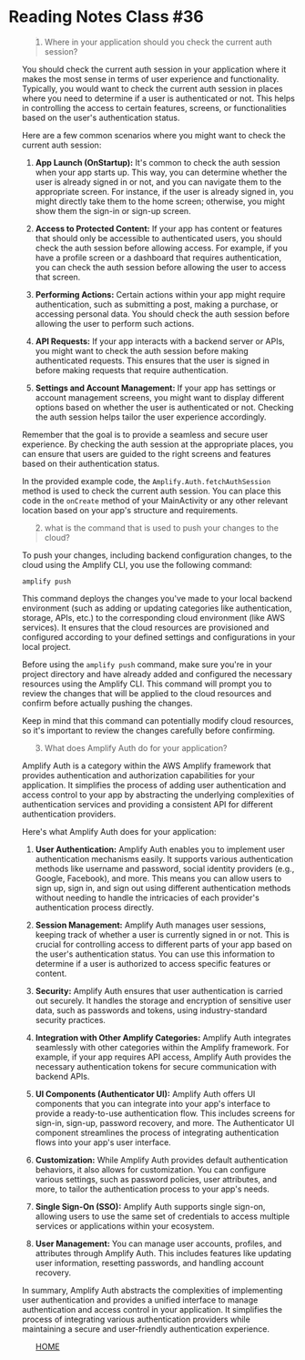 # Reading Notes Class #36

<ol>

><li> Where in your application should you check the current auth session?

You should check the current auth session in your application where it makes the most sense in terms of user experience and functionality. Typically, you would want to check the current auth session in places where you need to determine if a user is authenticated or not. This helps in controlling the access to certain features, screens, or functionalities based on the user's authentication status.

Here are a few common scenarios where you might want to check the current auth session:

1. **App Launch (OnStartup):** It's common to check the auth session when your app starts up. This way, you can determine whether the user is already signed in or not, and you can navigate them to the appropriate screen. For instance, if the user is already signed in, you might directly take them to the home screen; otherwise, you might show them the sign-in or sign-up screen.

2. **Access to Protected Content:** If your app has content or features that should only be accessible to authenticated users, you should check the auth session before allowing access. For example, if you have a profile screen or a dashboard that requires authentication, you can check the auth session before allowing the user to access that screen.

3. **Performing Actions:** Certain actions within your app might require authentication, such as submitting a post, making a purchase, or accessing personal data. You should check the auth session before allowing the user to perform such actions.

4. **API Requests:** If your app interacts with a backend server or APIs, you might want to check the auth session before making authenticated requests. This ensures that the user is signed in before making requests that require authentication.

5. **Settings and Account Management:** If your app has settings or account management screens, you might want to display different options based on whether the user is authenticated or not. Checking the auth session helps tailor the user experience accordingly.

Remember that the goal is to provide a seamless and secure user experience. By checking the auth session at the appropriate places, you can ensure that users are guided to the right screens and features based on their authentication status.

In the provided example code, the `Amplify.Auth.fetchAuthSession` method is used to check the current auth session. You can place this code in the `onCreate` method of your MainActivity or any other relevant location based on your app's structure and requirements.

</li>

><li> what is the command that is used to push your changes to the cloud?

To push your changes, including backend configuration changes, to the cloud using the Amplify CLI, you use the following command:

```
amplify push
```

This command deploys the changes you've made to your local backend environment (such as adding or updating categories like authentication, storage, APIs, etc.) to the corresponding cloud environment (like AWS services). It ensures that the cloud resources are provisioned and configured according to your defined settings and configurations in your local project.

Before using the `amplify push` command, make sure you're in your project directory and have already added and configured the necessary resources using the Amplify CLI. This command will prompt you to review the changes that will be applied to the cloud resources and confirm before actually pushing the changes.

Keep in mind that this command can potentially modify cloud resources, so it's important to review the changes carefully before confirming.

</li>

><li> What does Amplify Auth do for your application?

Amplify Auth is a category within the AWS Amplify framework that provides authentication and authorization capabilities for your application. It simplifies the process of adding user authentication and access control to your app by abstracting the underlying complexities of authentication services and providing a consistent API for different authentication providers.

Here's what Amplify Auth does for your application:

1. **User Authentication:** Amplify Auth enables you to implement user authentication mechanisms easily. It supports various authentication methods like username and password, social identity providers (e.g., Google, Facebook), and more. This means you can allow users to sign up, sign in, and sign out using different authentication methods without needing to handle the intricacies of each provider's authentication process directly.

2. **Session Management:** Amplify Auth manages user sessions, keeping track of whether a user is currently signed in or not. This is crucial for controlling access to different parts of your app based on the user's authentication status. You can use this information to determine if a user is authorized to access specific features or content.

3. **Security:** Amplify Auth ensures that user authentication is carried out securely. It handles the storage and encryption of sensitive user data, such as passwords and tokens, using industry-standard security practices.

4. **Integration with Other Amplify Categories:** Amplify Auth integrates seamlessly with other categories within the Amplify framework. For example, if your app requires API access, Amplify Auth provides the necessary authentication tokens for secure communication with backend APIs.

5. **UI Components (Authenticator UI):** Amplify Auth offers UI components that you can integrate into your app's interface to provide a ready-to-use authentication flow. This includes screens for sign-in, sign-up, password recovery, and more. The Authenticator UI component streamlines the process of integrating authentication flows into your app's user interface.

6. **Customization:** While Amplify Auth provides default authentication behaviors, it also allows for customization. You can configure various settings, such as password policies, user attributes, and more, to tailor the authentication process to your app's needs.

7. **Single Sign-On (SSO):** Amplify Auth supports single sign-on, allowing users to use the same set of credentials to access multiple services or applications within your ecosystem.

8. **User Management:** You can manage user accounts, profiles, and attributes through Amplify Auth. This includes features like updating user information, resetting passwords, and handling account recovery.

In summary, Amplify Auth abstracts the complexities of implementing user authentication and provides a unified interface to manage authentication and access control in your application. It simplifies the process of integrating various authentication providers while maintaining a secure and user-friendly authentication experience.

</li>

<ol>

[HOME](../README.md)